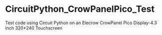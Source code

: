 # CircuitPython_CrowPanelPico_Test
Test code using Circuit Python on an Elecrow CrowPanel Pico Display-4.3 inch 320*240 Touchscreen
